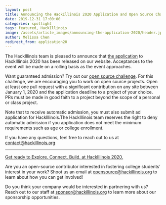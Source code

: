 ```yaml
---
layout: post
title: Announcing the HackIllinois 2020 Application and Open Source Challenge
date: 2019-12-31 17:00:00
categories: spotlight
tags: featured, HackIllinois
image: /assets/article_images/announcing-the-application-2020/header.jpg
author: Melissa Chen
redirect_from: application20
---
```


The HackIllinois team is pleased to announce that [the application](https://www.hackillinois.org/apply) to HackIllinois 2020 has been released on our website. Acceptances to the event will be made on a rolling basis as the event approaches.

Want guaranteed admission? Try out our [open source challenge](https://docs.google.com/forms/d/e/1FAIpQLSdOxUnlnZqjTaWGnU5h-NsJvvuShHXr2eBFYmFgAjZpqWtSlg/viewform). For this challenge, we are encouraging you to work on open source projects. Open at least one pull request with a significant contribution on any site between January 1, 2020 and the application deadline to a project of your choice. PRs must be made in good faith to a project beyond the scope of a personal or class project. 

Note that to receive automatic admission, you must also submit ad application for HackIllinois.The HackIllinois team reserves the right to deny automatic admission if you application does not meet the minimum requirements such as age or college enrollment.

If you have any questions, feel free to reach out to us at [contact@hackillinois.org](mailto:contact@hackillinois.org)

---
[Get ready to Explore. Connect. Build. at HackIllinois 2020.](https://www.hackillinois.org)

Are you an open-source contributor interested in fostering college students’ interest in your work? Shoot us an email at [opensource@hackillinois.org](mailto:opensource@hackillinois.org) to learn about how you can get involved!

Do you think your company would be interested in partnering with us? Reach out to our staff at [sponsor@hackillinois.org](mailto:sponsor@hackillinois.org) to learn more about our sponsorship opportunities.